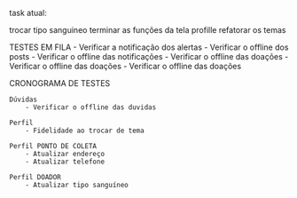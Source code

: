 
task atual: 

trocar tipo sanguineo
terminar as funções da tela profille
refatorar os temas 


TESTES EM FILA
     - Verificar a notificação dos alertas 
     - Verificar o offline dos posts
     - Verificar o offline das notificações 
     - Verificar o offline das doações
     - Verificar o offline das doações
     - Verificar o offline das doações

CRONOGRAMA DE TESTES
    
    
    Dúvidas
        - Verificar o offline das duvidas

    Perfil
        - Fidelidade ao trocar de tema
        
    Perfil PONTO DE COLETA
        - Atualizar endereço
        - Atualizar telefone

    Perfil DOADOR
        - Atualizar tipo sanguíneo